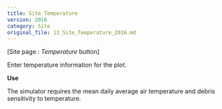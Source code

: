 ```yaml
---
title: Site Temperature
version: 2016
category: Site
original_file: 13_Site_Temperature_2016.md
---
```


[Site page : *Temperature* button]

Enter temperature information for the plot.

**Use**

The simulator requires the mean daily average air temperature and debris
sensitivity to temperature.